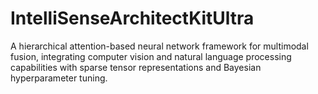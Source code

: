 # IntelliSenseArchitectKitUltra
A hierarchical attention-based neural network framework for multimodal fusion, integrating computer vision and natural language processing capabilities with sparse tensor representations and Bayesian hyperparameter tuning.
